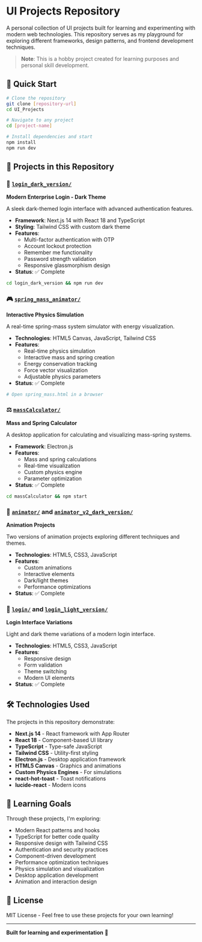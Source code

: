 # UI Projects Repository

A personal collection of UI projects built for learning and experimenting with modern web technologies. This repository serves as my playground for exploring different frameworks, design patterns, and frontend development techniques.

> **Note**: This is a hobby project created for learning purposes and personal skill development.

## 🚀 Quick Start

```bash
# Clone the repository
git clone [repository-url]
cd UI_Projects

# Navigate to any project
cd [project-name]

# Install dependencies and start
npm install
npm run dev
```

## 📁 Projects in this Repository

### 🔐 [`login_dark_version/`](./login_dark_version)

**Modern Enterprise Login - Dark Theme**

A sleek dark-themed login interface with advanced authentication features.

- **Framework**: Next.js 14 with React 18 and TypeScript
- **Styling**: Tailwind CSS with custom dark theme
- **Features**:
  - Multi-factor authentication with OTP
  - Account lockout protection
  - Remember me functionality
  - Password strength validation
  - Responsive glassmorphism design
- **Status**: ✅ Complete

```bash
cd login_dark_version && npm run dev
```

### 🎮 [`spring_mass_animator/`](./spring_mass_animator)

**Interactive Physics Simulation**

A real-time spring-mass system simulator with energy visualization.

- **Technologies**: HTML5 Canvas, JavaScript, Tailwind CSS
- **Features**:
  - Real-time physics simulation
  - Interactive mass and spring creation
  - Energy conservation tracking
  - Force vector visualization
  - Adjustable physics parameters
- **Status**: ✅ Complete

```bash
# Open spring_mass.html in a browser
```

### ⚖️ [`massCalculator/`](./massCalculator)

**Mass and Spring Calculator**

A desktop application for calculating and visualizing mass-spring systems.

- **Framework**: Electron.js
- **Features**:
  - Mass and spring calculations
  - Real-time visualization
  - Custom physics engine
  - Parameter optimization
- **Status**: ✅ Complete

```bash
cd massCalculator && npm start
```

### 🎨 [`animator/`](./animator) and [`animator_v2_dark_version/`](./animator_v2_dark_version)

**Animation Projects**

Two versions of animation projects exploring different techniques and themes.

- **Technologies**: HTML5, CSS3, JavaScript
- **Features**:
  - Custom animations
  - Interactive elements
  - Dark/light themes
  - Performance optimizations
- **Status**: ✅ Complete

### 🔐 [`login/`](./login) and [`login_light_version/`](./login_light_version)

**Login Interface Variations**

Light and dark theme variations of a modern login interface.

- **Technologies**: HTML5, CSS3, JavaScript
- **Features**:
  - Responsive design
  - Form validation
  - Theme switching
  - Modern UI elements
- **Status**: ✅ Complete

## 🛠 Technologies Used

The projects in this repository demonstrate:

- **Next.js 14** - React framework with App Router
- **React 18** - Component-based UI library
- **TypeScript** - Type-safe JavaScript
- **Tailwind CSS** - Utility-first styling
- **Electron.js** - Desktop application framework
- **HTML5 Canvas** - Graphics and animations
- **Custom Physics Engines** - For simulations
- **react-hot-toast** - Toast notifications
- **lucide-react** - Modern icons

## 🎯 Learning Goals

Through these projects, I'm exploring:

- Modern React patterns and hooks
- TypeScript for better code quality
- Responsive design with Tailwind CSS
- Authentication and security practices
- Component-driven development
- Performance optimization techniques
- Physics simulation and visualization
- Desktop application development
- Animation and interaction design

## 📄 License

MIT License - Feel free to use these projects for your own learning!

---

**Built for learning and experimentation** 🚀
